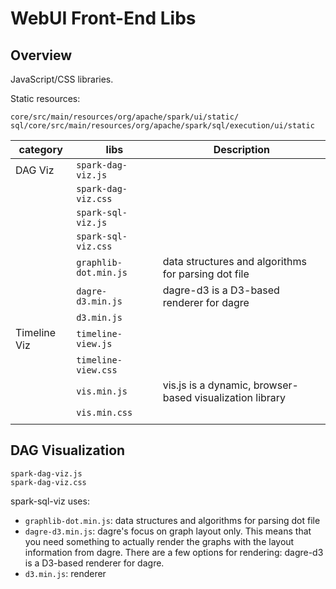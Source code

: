 # WebUI Front-End Libs

## Overview
JavaScript/CSS libraries.

Static resources: 

```
core/src/main/resources/org/apache/spark/ui/static/
sql/core/src/main/resources/org/apache/spark/sql/execution/ui/static
```

| category | libs | Description |
| --- | --- | --- |
| DAG Viz | `spark-dag-viz.js` | |
|         | `spark-dag-viz.css` | |
|         | `spark-sql-viz.js` | |
|         | `spark-sql-viz.css` | |
|         | `graphlib-dot.min.js` | data structures and algorithms for parsing dot file |
|         | `dagre-d3.min.js` | dagre-d3 is a D3-based renderer for dagre |
|         | `d3.min.js` | |
| Timeline Viz | `timeline-view.js` | |
|              | `timeline-view.css` | |
|              | `vis.min.js` | vis.js is a dynamic, browser-based visualization library |
|              | `vis.min.css` | |
| | | |



## DAG Visualization

```
spark-dag-viz.js
spark-dag-viz.css
```

spark-sql-viz uses:

* `graphlib-dot.min.js`: data structures and algorithms for parsing dot file
* `dagre-d3.min.js`: dagre's focus on graph layout only. This means that you need something to actually
  render the graphs with the layout information from dagre. There are a few options for rendering:
  dagre-d3 is a D3-based renderer for dagre.
* `d3.min.js`: renderer